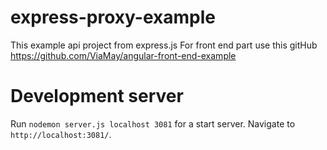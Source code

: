 # express-proxy-example
This example api project from express.js
For front end part use this gitHub  https://github.com/ViaMay/angular-front-end-example

# Development server
Run `nodemon server.js localhost 3081` for a start server. Navigate to `http://localhost:3081/`.

